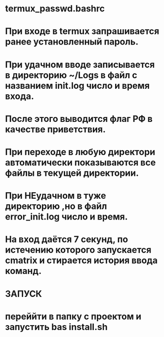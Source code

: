 # termux_passwd.bashrc
# При входе в termux запрашивается ранее установленный пароль.
# При удачном вводе записывается в директорию ~/Logs в файл с названием init.log число и время входа.
# После этого выводится флаг РФ в качестве приветствия.
# При переходе в любую директори автоматически показываются все файлы в текущей директории.
# При НЕудачном в туже директорию ,но в файл error_init.log число и время.
# На вход даётся 7 секунд, по истечению которого запускается cmatrix и стирается история ввода команд.
#
# ЗАПУСК
# переййти в папку с проектом и запустить bas install.sh
